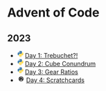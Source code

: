 # Advent of Code

## 2023

- <img src="lang-python.svg" height="16" /> [Day 1: Trebuchet?!](01)
- <img src="lang-python.svg" height="16" /> [Day 2: Cube Conundrum](02)
- <img src="lang-python.svg" height="16" /> [Day 3: Gear Ratios](03)
- <img src="lang-rust.svg" height="16" /> [Day 4: Scratchcards](04)
